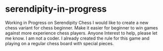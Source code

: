 # serendipity-in-progress
Working in Progress on Serendipity Chess
I would like to create a new chess variant for chess beginner.
Make it easier for beginner to win games against more experience chess players.
Anyone Interest to help, please let me know.
I am not a coder.
I already created the rule for this game and playing on a regular chess board with special pieces.
